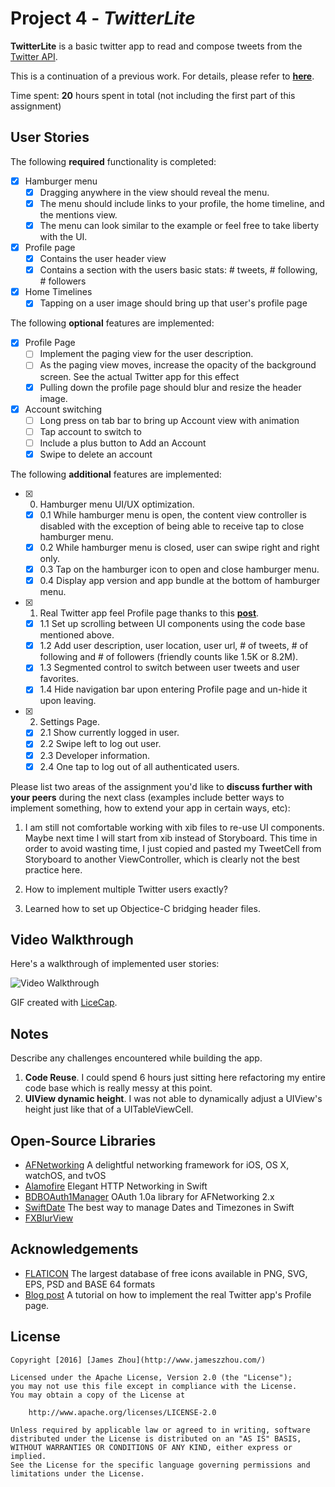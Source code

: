 # Project 4 - *TwitterLite*

**TwitterLite** is a basic twitter app to read and compose tweets from the [Twitter API](https://apps.twitter.com/).

This is a continuation of a previous work.
For details, please refer to **[here](README_previous.md)**.

Time spent: **20** hours spent in total (not including the first part of this assignment)

## User Stories

The following **required** functionality is completed:

- [x] Hamburger menu
   - [x] Dragging anywhere in the view should reveal the menu.
   - [x] The menu should include links to your profile, the home timeline, and the mentions view.
   - [x] The menu can look similar to the example or feel free to take liberty with the UI.
- [x] Profile page
   - [x] Contains the user header view
   - [x] Contains a section with the users basic stats: # tweets, # following, # followers
- [x] Home Timelines
   - [x] Tapping on a user image should bring up that user's profile page

The following **optional** features are implemented:

- [x] Profile Page
   - [ ] Implement the paging view for the user description.
   - [ ] As the paging view moves, increase the opacity of the background screen. See the actual Twitter app for this effect
   - [x] Pulling down the profile page should blur and resize the header image.
- [x] Account switching
   - [ ] Long press on tab bar to bring up Account view with animation
   - [ ] Tap account to switch to
   - [ ] Include a plus button to Add an Account
   - [x] Swipe to delete an account

The following **additional** features are implemented:

- [x] 0. Hamburger menu UI/UX optimization.
  - [x] 0.1 While hamburger menu is open, the content view controller is disabled with the exception of being able to receive tap to close hamburger menu.
  - [x] 0.2 While hamburger menu is closed, user can swipe right and right only.
  - [x] 0.3 Tap on the hamburger icon to open and close hamburger menu.
  - [x] 0.4 Display app version and app bundle at the bottom of hamburger menu.
- [x] 1. Real Twitter app feel Profile page thanks to this **[post](http://developerdean.com/create-twitter-ios-app-user-interface/)**.
  - [x] 1.1 Set up scrolling between UI components using the code base mentioned above.
  - [x] 1.2 Add user description, user location, user url, # of tweets, # of following and # of followers (friendly counts like 1.5K or 8.2M).
  - [x] 1.3 Segmented control to switch between user tweets and user favorites.
  - [x] 1.4 Hide navigation bar upon entering Profile page and un-hide it upon leaving.
- [x] 2. Settings Page.
  - [x] 2.1 Show currently logged in user.
  - [x] 2.2 Swipe left to log out user.
  - [x] 2.3 Developer information.
  - [x] 2.4 One tap to log out of all authenticated users.

Please list two areas of the assignment you'd like to **discuss further with your peers** during the next class (examples include better ways to implement something, how to extend your app in certain ways, etc):

  1. I am still not comfortable working with xib files to re-use UI components. Maybe next time I will start from xib instead of Storyboard. This time in order to avoid wasting time, I just copied and pasted my TweetCell from Storyboard to another ViewController, which is clearly not the best practice here.

  2. How to implement multiple Twitter users exactly?

  3. Learned how to set up Objectice-C bridging header files.


## Video Walkthrough

Here's a walkthrough of implemented user stories:

<img src='https://github.com/zihanzzz/TwitterLite/blob/master/TwitterLiteDemo_2.gif' title='Video Walkthrough' width='' alt='Video Walkthrough' />

GIF created with [LiceCap](http://www.cockos.com/licecap/).

## Notes

Describe any challenges encountered while building the app.

1. **Code Reuse**. I could spend 6 hours just sitting here refactoring my entire code base which is really messy at this point.
2. **UIView dynamic height**. I was not able to dynamically adjust a UIView's height just like that of a UITableViewCell.

## Open-Source Libraries
- [AFNetworking](https://github.com/AFNetworking/AFNetworking) A delightful networking framework for iOS, OS X, watchOS, and tvOS
- [Alamofire](https://github.com/Alamofire/Alamofire) Elegant HTTP Networking in Swift
- [BDBOAuth1Manager](https://github.com/bdbergeron/BDBOAuth1Manager) OAuth 1.0a library for AFNetworking 2.x
- [SwiftDate](http://malcommac.github.io/SwiftDate/) The best way to manage Dates and Timezones in Swift
- [FXBlurView](https://github.com/nicklockwood/FXBlurView)

## Acknowledgements
- [FLATICON](http://www.flaticon.com/) The largest database of free icons available in PNG, SVG, EPS, PSD and BASE 64 formats
- [Blog post](http://developerdean.com/create-twitter-ios-app-user-interface/) A tutorial on how to implement the real Twitter app's Profile page.

## License

    Copyright [2016] [James Zhou](http://www.jameszzhou.com/)

    Licensed under the Apache License, Version 2.0 (the "License");
    you may not use this file except in compliance with the License.
    You may obtain a copy of the License at

        http://www.apache.org/licenses/LICENSE-2.0

    Unless required by applicable law or agreed to in writing, software
    distributed under the License is distributed on an "AS IS" BASIS,
    WITHOUT WARRANTIES OR CONDITIONS OF ANY KIND, either express or implied.
    See the License for the specific language governing permissions and
    limitations under the License.